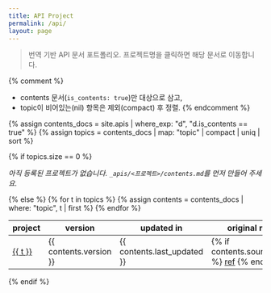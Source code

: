 ```yaml
---
title: API Project
permalink: /api/
layout: page
---
```


> 번역 기반 API 문서 포트폴리오. 프로젝트명을 클릭하면 해당 문서로 이동합니다.

{% comment %}
- contents 문서(`is_contents: true`)만 대상으로 삼고,
- topic이 비어있는(nil) 항목은 제외(compact) 후 정렬.
{% endcomment %}

{% assign contents_docs = site.apis | where_exp: "d", "d.is_contents == true" %}
{% assign topics = contents_docs | map: "topic" | compact | uniq | sort %}

{% if topics.size == 0 %}
<p><em>아직 등록된 프로젝트가 없습니다. <code>_apis/&lt;프로젝트&gt;/contents.md</code>를 먼저 만들어 주세요.</em></p>
{% else %}
<table>
  <thead>
    <tr>
      <th>project</th>
      <th>version</th>
      <th>updated in</th>
      <th>original ref</th>
    </tr>
  </thead>
  <tbody>
    {% for t in topics %}
      {% assign contents = contents_docs | where: "topic", t | first %}
      <tr>
        <td><a href="{{ contents.url | relative_url }}">{{ t }}</a></td>
        <td>{{ contents.version }}</td>
        <td>{{ contents.last_updated }}</td>
        <td>
          {% if contents.source_url %}
            <a href="{{ contents.source_url }}">ref</a>
          {% endif %}
        </td>
      </tr>
    {% endfor %}
  </tbody>
</table>
{% endif %}
